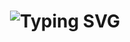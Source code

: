 <h1 align="center">
    <img src="https://readme-typing-svg.demolab.com?font=Fira+Code&pause=1000&width=435&lines=hello%2C+world!;%F0%9F%91%8B+Hi%2C+I%E2%80%99m+int01.&center=true" alt="Typing SVG" />
</h1>

<!---
<div align="center">
    <img src="https://github-readme-activity-graph.cyclic.app/graph?username=int01&theme=tokyo-night&hide_title=true" />
</div>

<div align="center"> 
    <img src="https://github-readme-stats.vercel.app/api/top-langs/?username=iminhw&hide_title=true&hide_border=true&layout=compact&langs_count=6&text_color=000&icon_color=fff&bg_color=0,52fa5a,4dfcff,c64dff&theme=graywhite" />
</div>
--->
<!---
iminhw/iminhw is a ✨ special ✨ repository because its `README.md` (this file) appears on your GitHub profile.
You can click the Preview link to take a look at your changes.
--->
